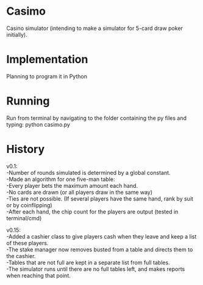 # Casimo
Casino simulator (intending to make a simulator for 5-card draw poker initially).

# Implementation
Planning to program it in Python

# Running
Run from terminal by navigating to the folder containing the py files and typing: 
  python casimo.py
  
# History
v0.1: <br />
  -Number of rounds simulated is determined by a global constant. <br />
  -Made an algorithm for one five-man table: <br />
    -Every player bets the maximum amount each hand. <br />
    -No cards are drawn (or all players draw in the same way) <br />
    -Ties are not possible. (If several players have the same hand, rank by suit or by coinflipping) <br />
  -After each hand, the chip count for the players are output (tested in terminal/cmd) <br />

v0.15: <br />
  -Added a cashier class to give players cash when they leave and keep a list of these players. <br />
  -The stake manager now removes busted from a table and directs them to the cashier. <br />
  -Tables that are not full are kept in a separate list from full tables. <br />
  -The simulator runs until there are no full tables left, and makes reports when reaching that point.
